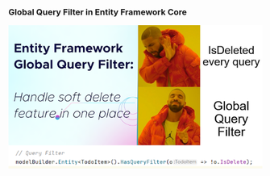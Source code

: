 ### Global Query Filter in Entity Framework Core

![picture alt](https://github.com/JayKrishnareddy/QueryFilterEFCore/blob/master/Frame-5-1.png "GlobalQueryFilter-EF Core")
